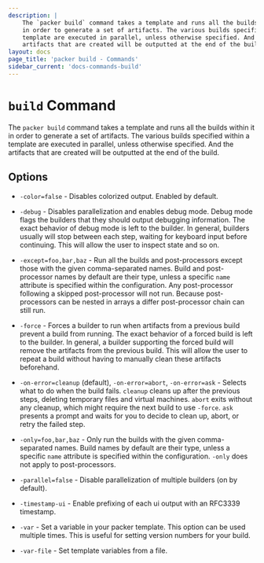 ```yaml
---
description: |
    The `packer build` command takes a template and runs all the builds within it
    in order to generate a set of artifacts. The various builds specified within a
    template are executed in parallel, unless otherwise specified. And the
    artifacts that are created will be outputted at the end of the build.
layout: docs
page_title: 'packer build - Commands'
sidebar_current: 'docs-commands-build'
---
```


# `build` Command

The `packer build` command takes a template and runs all the builds within it
in order to generate a set of artifacts. The various builds specified within a
template are executed in parallel, unless otherwise specified. And the
artifacts that are created will be outputted at the end of the build.

## Options

-   `-color=false` - Disables colorized output. Enabled by default.

-   `-debug` - Disables parallelization and enables debug mode. Debug mode
    flags the builders that they should output debugging information. The exact
    behavior of debug mode is left to the builder. In general, builders usually
    will stop between each step, waiting for keyboard input before continuing.
    This will allow the user to inspect state and so on.

-   `-except=foo,bar,baz` - Run all the builds and post-processors except those
    with the given comma-separated names. Build and post-processor names by
    default are their type, unless a specific `name` attribute is specified
    within the configuration. Any post-processor following a skipped
    post-processor will not run. Because post-processors can be nested in
    arrays a differ post-processor chain can still run.

-   `-force` - Forces a builder to run when artifacts from a previous build
    prevent a build from running. The exact behavior of a forced build is left
    to the builder. In general, a builder supporting the forced build will
    remove the artifacts from the previous build. This will allow the user to
    repeat a build without having to manually clean these artifacts beforehand.

-   `-on-error=cleanup` (default), `-on-error=abort`, `-on-error=ask` - Selects
    what to do when the build fails. `cleanup` cleans up after the previous
    steps, deleting temporary files and virtual machines. `abort` exits without
    any cleanup, which might require the next build to use `-force`. `ask`
    presents a prompt and waits for you to decide to clean up, abort, or retry
    the failed step.

-   `-only=foo,bar,baz` - Only run the builds with the given comma-separated
    names. Build names by default are their type, unless a specific `name`
    attribute is specified within the configuration. `-only` does not apply to
    post-processors.

-   `-parallel=false` - Disable parallelization of multiple builders (on by
    default).

-   `-timestamp-ui` - Enable prefixing of each ui output with an RFC3339
    timestamp.

-   `-var` - Set a variable in your packer template. This option can be used
    multiple times. This is useful for setting version numbers for your build.

-   `-var-file` - Set template variables from a file.
